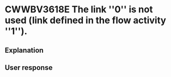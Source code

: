# CWWBV3618E The link ''0'' is not used (link defined in the flow activity ''1'').

## Explanation

## User response